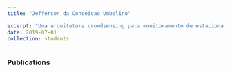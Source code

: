 ```yaml
---
title: "Jefferson da Conceicao Umbelino"

excerpt: "Uma arquitetura crowdsensing para monitoramento de estacionamento (em andamento)"
date: 2019-07-01
collection: students
---
```


### Publications
